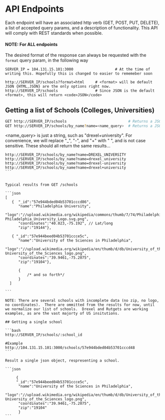 # API Endpoints

Each endpoint will have an associated http verb (GET, POST, PUT, DELETE), a list of accepted query params, and a description of functionality.  This API will comply with REST standards when possible.

#### NOTE: For ALL endpoints

The desired format of the response can always be requested with the <code>format</code> query param, in the following way

```
SERVER_IP = 104.131.15.101:3000                   # At the time of writing this. Hopefully this is changed to easier to rememeber soon

http://SERVER_IP/schools?format=html     # <format> will be default JSON {HTML,JSON} are the only options right now.
http://SERVER_IP/schools                 # Since JSON is the default <format>, this will return <code>JSON</code>
```

## Getting a list of Schools (Colleges, Universities)

```bash
GET http://SERVER_IP/schools                            # Returns a JSON array, of all schools in our database
GET http://SERVER_IP/schools/by_name?name=<name_query>  # Returns a JSON array, of all schools in our database with names matching <name_query>
```

<name_query> is just a string, such as "drexel+university".  For convenience, we will replace "_", "-", and "+" with " ", and <name> is not case sensitive.  These should all return the same results...

````
http://SERVER_IP/schools/by_name?name=DREXEL_UNIVERSITY
http://SERVER_IP/schools/by_name?name=drexel_university
http://SERVER_IP/schools/by_name?name=drexel-university
http://SERVER_IP/schools/by_name?name=drexel+university
```


Typical results from GET /schools

```json
[
   {  "_id":"57e944bded04b53701cccd86",
      "name":"Philadelphia University",
      "logo":"//upload.wikimedia.org/wikipedia/commons/thumb/7/74/Philadelphia_University_Logo.svg/180px-Philadelphia_University_Logo.svg.png",
      "coordinates":"40.023,-75.192", // Lat/long
      "zip":"19144"},
      
   { "_id":"57e944beed04b53701ccce5c",
      "name":"University of the Sciences in Philadelphia",
      "logo":"//upload.wikimedia.org/wikipedia/en/thumb/d/db/University_of_the_Sciences_logo.png/220px-University_of_the_Sciences_logo.png",
      "coordinates":"39.9461,-75.2075",
      "zip":"19104"},
      
      {
          /* and so forth*/
      }
  ]

```

NOTE: There are several schools with incomplete data (no zip, no logo, no coordinates).  There are ommitted from the results for now, until we normalize our list of schools.  Drexel and Rutgets are working examples, as are the vast majorty of US insitutions. 

## Getting a single school

```bash
http://SERVER_IP/schools/:school_id

#Example 
http://104.131.15.101:3000/schools/57e944bded04b53701cccd48
```

Result a single json object, respresenting a school.

```json
     
     { 
     "_id":"57e944beed04b53701ccce5c",
      "name":"University of the Sciences in Philadelphia",
      "logo":"//upload.wikimedia.org/wikipedia/en/thumb/d/db/University_of_the_Sciences_logo.png/220px-University_of_the_Sciences_logo.png",
      "coordinates":"39.9461,-75.2075",
      "zip":"19104"
      }
```
